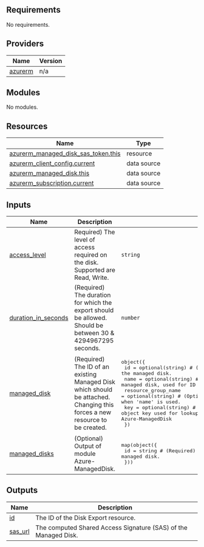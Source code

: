 <!-- BEGIN_TF_DOCS -->
## Requirements

No requirements.

## Providers

| Name | Version |
|------|---------|
| <a name="provider_azurerm"></a> [azurerm](#provider\_azurerm) | n/a |

## Modules

No modules.

## Resources

| Name | Type |
|------|------|
| [azurerm_managed_disk_sas_token.this](https://registry.terraform.io/providers/hashicorp/azurerm/latest/docs/resources/managed_disk_sas_token) | resource |
| [azurerm_client_config.current](https://registry.terraform.io/providers/hashicorp/azurerm/latest/docs/data-sources/client_config) | data source |
| [azurerm_managed_disk.this](https://registry.terraform.io/providers/hashicorp/azurerm/latest/docs/data-sources/managed_disk) | data source |
| [azurerm_subscription.current](https://registry.terraform.io/providers/hashicorp/azurerm/latest/docs/data-sources/subscription) | data source |

## Inputs

| Name | Description | Type | Default | Required |
|------|-------------|------|---------|:--------:|
| <a name="input_access_level"></a> [access\_level](#input\_access\_level) | Required) The level of access required on the disk. Supported are Read, Write. | `string` | `"Read"` | no |
| <a name="input_duration_in_seconds"></a> [duration\_in\_seconds](#input\_duration\_in\_seconds) | (Required) The duration for which the export should be allowed. Should be between 30 & 4294967295 seconds. | `number` | n/a | yes |
| <a name="input_managed_disk"></a> [managed\_disk](#input\_managed\_disk) | (Required) The ID of an existing Managed Disk which should be attached. Changing this forces a new resource to be created. | <pre>object({<br>    id                  = optional(string)  # (Optional)Resource ID of the managed disk.<br>    name                = optional(string)  # (Optional)Name of the managed disk, used for ID lookp using data block<br>    resource_group_name = optional(string)  # (Optional)Resource Group name, must be specified when 'name' is used.<br>    key                 = optional(string)  # (Optional) Terraform object key used for lookup of ID from output of module Azure-ManagedDisk<br>  })</pre> | n/a | yes |
| <a name="input_managed_disks"></a> [managed\_disks](#input\_managed\_disks) | (Optional) Output of module Azure-ManagedDisk. | <pre>map(object({<br>    id = string # (Required) Resource ID of the managed disk.<br>  }))</pre> | `{}` | no |

## Outputs

| Name | Description |
|------|-------------|
| <a name="output_id"></a> [id](#output\_id) | The ID of the Disk Export resource. |
| <a name="output_sas_url"></a> [sas\_url](#output\_sas\_url) | The computed Shared Access Signature (SAS) of the Managed Disk. |
<!-- END_TF_DOCS -->